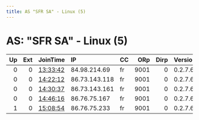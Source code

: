 ```yaml
---
title: AS "SFR SA" - Linux (5)
---
```


# AS: "SFR SA" - Linux (5)

|   Up |   Ext | JoinTime                                                                                            | IP            | CC   |   ORp |   Dirp | Version   | Contact   | Nickname   |   eFamMembers |
|-----:|------:|:----------------------------------------------------------------------------------------------------|:--------------|:-----|------:|-------:|:----------|:----------|:-----------|--------------:|
|    0 |     0 | [13:33:42](https://metrics.torproject.org/rs.html#details/B836FC9FD0DCD6C220576E520E5F50CD07776252) | 84.98.214.69  | fr   |  9001 |      0 | 0.2.7.6   | None      | gsrv       |             1 |
|    0 |     0 | [14:22:12](https://metrics.torproject.org/rs.html#details/984954F2BD964875E145D71C1579671CA2787465) | 86.73.143.118 | fr   |  9001 |      0 | 0.2.7.6   | None      | gsrv       |             1 |
|    0 |     0 | [14:30:37](https://metrics.torproject.org/rs.html#details/DF8AF9485A2D1EA9B837CE3DE41FD969F57474A3) | 86.73.143.161 | fr   |  9001 |      0 | 0.2.7.6   | None      | gsrv       |             1 |
|    0 |     0 | [14:46:16](https://metrics.torproject.org/rs.html#details/039799C90417234BA75123291842CE440A53F06B) | 86.76.75.167  | fr   |  9001 |      0 | 0.2.7.6   | None      | gsrv       |             1 |
|    1 |     0 | [15:08:54](https://metrics.torproject.org/rs.html#details/FBDC8E05B1562276B15CF9E9AA67E5D9D9DFE48F) | 86.76.75.233  | fr   |  9001 |      0 | 0.2.7.6   | None      | gsrv       |             1 |
